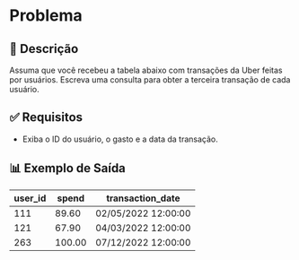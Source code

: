 
# Problema

## 📌 Descrição
Assuma que você recebeu a tabela abaixo com transações da Uber feitas por usuários. Escreva uma consulta para obter a terceira transação de cada usuário.

## ✅ Requisitos
- Exiba o ID do usuário, o gasto e a data da transação.

## 📊 Exemplo de Saída

| user_id | spend | transaction_date |
|------------------|------------|------|
| 111                | 89.60          | 02/05/2022 12:00:00 |
| 121                | 67.90          | 04/03/2022 12:00:00 |
| 263                | 100.00         | 07/12/2022 12:00:00 |